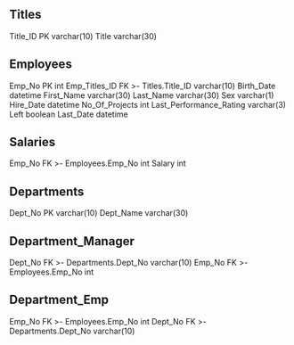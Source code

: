 Titles 
-
Title_ID PK varchar(10)
Title varchar(30)

Employees 
-
Emp_No PK int
Emp_Titles_ID FK >- Titles.Title_ID varchar(10)
Birth_Date datetime
First_Name varchar(30)
Last_Name varchar(30) 
Sex varchar(1)
Hire_Date datetime
No_Of_Projects int
Last_Performance_Rating varchar(3)
Left boolean
Last_Date datetime 

Salaries
-
Emp_No FK >- Employees.Emp_No int
Salary int

Departments
-
Dept_No PK varchar(10) 
Dept_Name varchar(30)

Department_Manager
-
Dept_No FK >- Departments.Dept_No varchar(10)
Emp_No FK >- Employees.Emp_No int

Department_Emp
-
Emp_No FK >- Employees.Emp_No int
Dept_No FK >- Departments.Dept_No varchar(10)